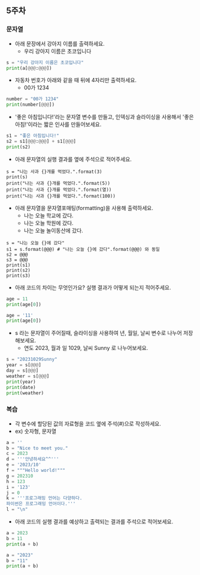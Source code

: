 ## 5주차


### 문자열
- 아래 문장에서 강아지 이름를 출력하세요.
  - 우리 강아지 이름은 초코입니다

```python
s = "우리 강아지 이름은 초코입니다"
print(a[@@@:@@@])
```

- 자동차 번호가 아래와 같을 때 뒤에 4자리만 출력하세요.
  - 00가 1234

```python
number = "00가 1234"
print(number[@@@])
```

- '좋은 아침입니다!'라는 문자열 변수를 만들고, 인덱싱과 슬라이싱을 사용해서 '좋은 아침!'이라는 짧은 인사를 만들어보세요.

```python
s1 = "좋은 아침입니다!"
s2 = s1[@@@:@@@] + s1[@@@]
print(s2)
```

- 아래 문자열의 실행 결과를 옆에 주석으로 적어주세요.

```
s = "나는 사과 {}개를 먹었다.".format(3)
print(s)
print("나는 사과 {}개를 먹었다.".format(5))
print("나는 사과 {}개를 먹었다.".format(열))
print("나는 사과 {}개를 먹었다.".format(100))
```

- 아래 문자열을 문자열포매팅(formatting)을 사용해 출력하세요.
  - 나는 오늘 학교에 갔다.
  - 나는 오늘 학원에 갔다.
  - 나는 오늘 놀이동산에 갔다.

```
s = "나는 오늘 {}에 갔다"
s1 = s.format(@@@) # "나는 오늘 {}에 갔다".format(@@@) 와 동일
s2 = @@@
s3 = @@@
print(s1)
print(s2)
print(s3)
```

- 아래 코드의 차이는 무엇인가요? 실행 결과가 어떻게 되는지 적어주세요.

```python
age = 11
print(age[0])

age = '11'
print(age[0])
```

- s 라는 문자열이 주어질때, 슬라이싱을 사용하여 년, 월일, 날씨 변수로 나누어 저장해보세요.
  - 연도 2023, 월과 일 1029, 날씨 Sunny 로 나누어보세요.

```python
s = "20231029Sunny"
year = s[@@@]
day = s[@@@]
weather = s[@@@]
print(year)
print(date)
print(weather)
```


### 복습

- 각 변수에 할당된 값의 자료형을 코드 옆에 주석(#)으로 작성하세요.
 - ex) 숫자형, 문자열

```python
a = ''
b = "Nice to meet you."
c = 2023
d = '''안녕하세요^^'''
e = '2023/10'
f = """Hello world!"""
g = 202310
h = 123
i = '123'
j = 0
k = '''프로그래밍 언어는 다양하다.
파이썬은 프로그래밍 언어이다.'''
l = "\n"
```

- 아래 코드의 실행 결과를 예상하고 출력되는 결과를 주석으로 적어보세요.

```python
a = 2023
b = 11
print(a + b)

a = "2023"
b = "11"
print(a + b)
```




